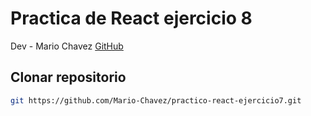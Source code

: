 # Practica de React ejercicio 8

Dev - Mario Chavez [GitHub](https://github.com/Mario-Chavez)

## Clonar repositorio

```bash
git https://github.com/Mario-Chavez/practico-react-ejercicio7.git
```

